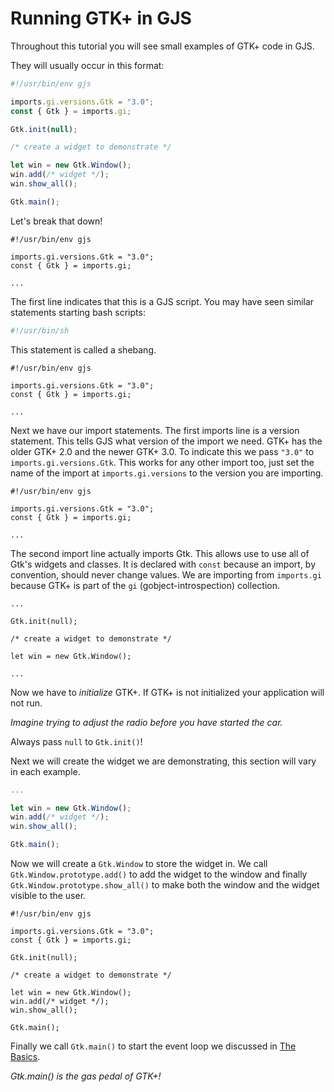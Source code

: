 # Running GTK+ in GJS

Throughout this tutorial you will see small examples of GTK+ code in GJS.

They will usually occur in this format:

```js
#!/usr/bin/env gjs

imports.gi.versions.Gtk = "3.0";
const { Gtk } = imports.gi;

Gtk.init(null);

/* create a widget to demonstrate */

let win = new Gtk.Window();
win.add(/* widget */);
win.show_all();

Gtk.main();
```

Let's break that down!

```js{1}
#!/usr/bin/env gjs

imports.gi.versions.Gtk = "3.0";
const { Gtk } = imports.gi;

...
```

The first line indicates that this is a GJS script. You may have seen similar statements starting bash scripts:

```sh
#!/usr/bin/sh
```

This statement is called a shebang.

```js{3}
#!/usr/bin/env gjs

imports.gi.versions.Gtk = "3.0";
const { Gtk } = imports.gi;

...
```

Next we have our import statements. The first imports line is a version statement. This tells GJS what version of the import we need. GTK+ has the older GTK+ 2.0 and the newer GTK+ 3.0. To indicate this we pass `"3.0"` to `imports.gi.versions.Gtk`. This works for any other import too, just set the name of the import at `imports.gi.versions` to the version you are importing.

```js{4}
#!/usr/bin/env gjs

imports.gi.versions.Gtk = "3.0";
const { Gtk } = imports.gi;

...
```

The second import line actually imports Gtk. This allows use to use all of Gtk's widgets and classes. It is declared with `const` because an import, by convention, should never change values. We are importing from `imports.gi` because GTK+ is part of the `gi` (gobject-introspection) collection.

```js{3}
...

Gtk.init(null);

/* create a widget to demonstrate */

let win = new Gtk.Window();

...
```

Now we have to *initialize* GTK+. If GTK+ is not initialized your application will not run.

*Imagine trying to adjust the radio before you have started the car.*

Always pass `null` to `Gtk.init()`!

Next we will create the widget we are demonstrating, this section will vary in each example.

```js
...

let win = new Gtk.Window();
win.add(/* widget */);
win.show_all();

Gtk.main();
```

Now we will create a `Gtk.Window` to store the widget in. We call `Gtk.Window.prototype.add()` to add the widget to the window and finally `Gtk.Window.prototype.show_all()` to make both the window and the widget visible to the user.

```js{14}
#!/usr/bin/env gjs

imports.gi.versions.Gtk = "3.0";
const { Gtk } = imports.gi;

Gtk.init(null);

/* create a widget to demonstrate */

let win = new Gtk.Window();
win.add(/* widget */);
win.show_all();

Gtk.main();
```

Finally we call `Gtk.main()` to start the event loop we discussed in [The Basics](./01-basics.html).

*Gtk.main() is the gas pedal of GTK+!*

